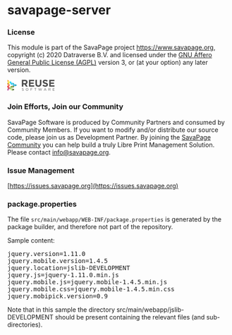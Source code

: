 <!-- 
    SPDX-FileCopyrightText: (c) 2020 Datraverse BV <info@datraverse.com> 
    SPDX-License-Identifier: AGPL-3.0-or-later 
-->

# savapage-server
    
 
### License

This module is part of the SavaPage project <https://www.savapage.org>,
copyright (c) 2020 Datraverse B.V. and licensed under the
[GNU Affero General Public License (AGPL)](https://www.gnu.org/licenses/agpl.html)
version 3, or (at your option) any later version.

[<img src="./img/reuse-horizontal.png" title="REUSE Compliant" alt="REUSE Software" height="25"/>](https://reuse.software/)

### Join Efforts, Join our Community

SavaPage Software is produced by Community Partners and consumed by Community Members. If you want to modify and/or distribute our source code, please join us as Development Partner. By joining the [SavaPage Community](https://wiki.savapage.org) you can help build a truly Libre Print Management Solution. Please contact [info@savapage.org](mailto:info@savapage.org).

### Issue Management

[https://issues.savapage.org](https://issues.savapage.org)

### package.properties

The file `src/main/webapp/WEB-INF/package.properties` is generated by the 
package builder, and therefore not part of the repository.
    
Sample content:

<pre>
jquery.version=1.11.0
jquery.mobile.version=1.4.5
jquery.location=jslib-DEVELOPMENT
jquery.js=jquery-1.11.0.min.js
jquery.mobile.js=jquery.mobile-1.4.5.min.js
jquery.mobile.css=jquery.mobile-1.4.5.min.css
jquery.mobipick.version=0.9
</pre>

Note that in this sample the directory src/main/webapp/jslib-DEVELOPMENT
should be present containing the relevant files (and sub-directories). 
